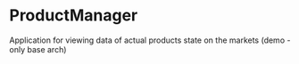 # ProductManager
Application for viewing data of actual products state on the markets (demo - only base arch)
